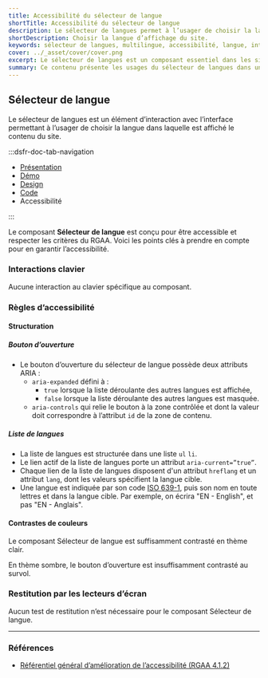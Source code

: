```yaml
---
title: Accessibilité du sélecteur de langue
shortTitle: Accessibilité du sélecteur de langue
description: Le sélecteur de langues permet à l’usager de choisir la langue d’affichage du site dans un environnement multilingue.
shortDescription: Choisir la langue d’affichage du site.
keywords: sélecteur de langues, multilingue, accessibilité, langue, interface, UX, design system, en-tête, code ISO, traduction
cover: ../_asset/cover/cover.png
excerpt: Le sélecteur de langues est un composant essentiel dans les sites multilingues. Il permet à l’usager de basculer entre différentes langues tout en respectant les bonnes pratiques d’affichage et de positionnement.
summary: Ce contenu présente les usages du sélecteur de langues dans un site disponible en plusieurs langues. Il précise son positionnement recommandé dans l’interface, généralement dans l’en-tête en tant qu’accès rapide, ainsi que les règles éditoriales à respecter pour nommer les langues avec clarté. Il rappelle également les recommandations juridiques liées à l’affichage du français. Ce guide est destiné aux concepteurs de sites publics ou multilingues qui souhaitent garantir une navigation fluide, cohérente et conforme aux bonnes pratiques.
---
```


## Sélecteur de langue

Le sélecteur de langues est un élément d’interaction avec l’interface permettant à l’usager de choisir la langue dans laquelle est affiché le contenu du site.

:::dsfr-doc-tab-navigation

- [Présentation](../index.md)
- [Démo](../demo/index.md)
- [Design](../design/index.md)
- [Code](../code/index.md)
- Accessibilité

:::

Le composant **Sélecteur de langue** est conçu pour être accessible et respecter les critères du RGAA. Voici les points clés à prendre en compte pour en garantir l’accessibilité.

### Interactions clavier

Aucune interaction au clavier spécifique au composant.

### Règles d’accessibilité

#### Structuration

##### Bouton d’ouverture

- Le bouton d’ouverture du sélecteur de langue possède deux attributs ARIA&nbsp;:
  - `aria-expanded` défini à :
    - `true` lorsque la liste déroulante des autres langues est affichée,
    - `false` lorsque la liste déroulante des autres langues est masquée.
  - `aria-controls` qui relie le bouton à la zone contrôlée et dont la valeur doit correspondre à l’attribut `id` de la zone de contenu.

##### Liste de langues

- La liste de langues est structurée dans une liste `ul` `li`.
- Le lien actif de la liste de langues porte un attribut `aria-current=”true”`.
- Chaque lien de la liste de langues disposent d'un attribut `hreflang` et un attribut `lang`, dont les valeurs spécifient la langue cible.
- Une langue est indiquée par son code [ISO 639-1](https://fr.wikipedia.org/wiki/Liste_des_codes_ISO_639-1), puis son nom en toute lettres et dans la langue cible. Par exemple, on écrira "EN - English", et pas "EN - Anglais".

#### Contrastes de couleurs

Le composant Sélecteur de langue est suffisamment contrasté en thème clair.

En thème sombre, le bouton d’ouverture est insuffisamment contrasté au survol.

### Restitution par les lecteurs d’écran

Aucun test de restitution n’est nécessaire pour le composant Sélecteur de langue.

---

### Références

- [Référentiel général d’amélioration de l’accessibilité (RGAA 4.1.2)](https://accessibilite.numerique.gouv.fr/methode/criteres-et-tests/)
